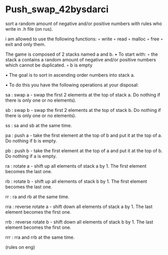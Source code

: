 # Push_swap_42bysdarci
sort a random amount of negative and/or positive numbers with rules who write in .h file (on rus). 


i am allowed to use the following functions:
◦ write
◦ read
◦ malloc
◦ free
◦ exit
and only them.

The game is composed of 2 stacks named a and b.
• To start with:
◦ the stack a contains a random amount of negative and/or positive numbers
which cannot be duplicated. 
◦ b is empty 

• The goal is to sort in ascending order numbers into stack a.

• To do this you have the following operations at your disposal:

sa : swap a - swap the first 2 elements at the top of stack a. Do nothing if there
is only one or no elements).

sb : swap b - swap the first 2 elements at the top of stack b. Do nothing if there
is only one or no elements).

ss : sa and sb at the same time.

pa : push a - take the first element at the top of b and put it at the top of a. Do
nothing if b is empty.

pb : push b - take the first element at the top of a and put it at the top of b. Do
nothing if a is empty.

ra : rotate a - shift up all elements of stack a by 1. The first element becomes
the last one.

rb : rotate b - shift up all elements of stack b by 1. The first element becomes
the last one.

rr : ra and rb at the same time.

rra : reverse rotate a - shift down all elements of stack a by 1. The last element
becomes the first one.

rrb : reverse rotate b - shift down all elements of stack b by 1. The last element
becomes the first one.

rrr : rra and rrb at the same time.

(rules on eng)
